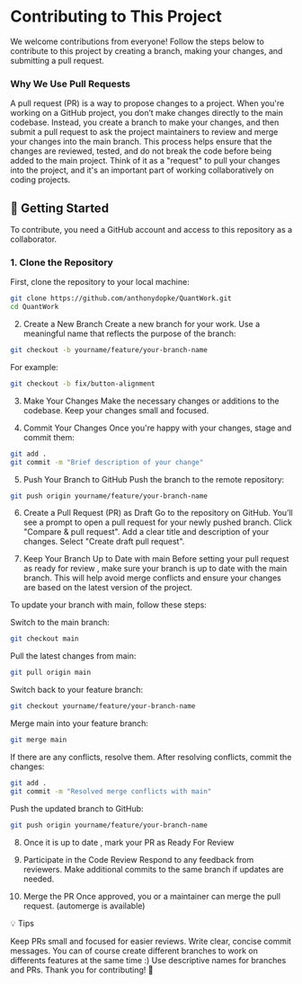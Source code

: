 # Contributing to This Project

We welcome contributions from everyone! Follow the steps below to contribute to this project by creating a branch, making your changes, and submitting a pull request.

### Why We Use Pull Requests
A pull request (PR) is a way to propose changes to a project. When you're working on a GitHub project, you don’t make changes directly to the main codebase. Instead, you create a branch to make your changes, and then submit a pull request to ask the project maintainers to review and merge your changes into the main branch. This process helps ensure that the changes are reviewed, tested, and do not break the code before being added to the main project. Think of it as a "request" to pull your changes into the project, and it's an important part of working collaboratively on coding projects.

## 🚀 Getting Started

To contribute, you need a GitHub account and access to this repository as a collaborator.

### 1. Clone the Repository

First, clone the repository to your local machine:

```bash
git clone https://github.com/anthonydopke/QuantWork.git
cd QuantWork
```
2. Create a New Branch
Create a new branch for your work. Use a meaningful name that reflects the purpose of the branch:
```bash
git checkout -b yourname/feature/your-branch-name
```
For example:
```bash
git checkout -b fix/button-alignment
```
3. Make Your Changes
Make the necessary changes or additions to the codebase. Keep your changes small and focused.

4. Commit Your Changes
Once you're happy with your changes, stage and commit them:
```bash
git add .
git commit -m "Brief description of your change"
```
5. Push Your Branch to GitHub
Push the branch to the remote repository:
```bash
git push origin yourname/feature/your-branch-name
```

6. Create a Pull Request (PR) as Draft 
Go to the repository on GitHub.
You’ll see a prompt to open a pull request for your newly pushed branch.
Click "Compare & pull request".
Add a clear title and description of your changes.
Select "Create draft pull request".

7. Keep Your Branch Up to Date with main
Before setting your pull request as ready for review , make sure your branch is up to date with the main branch. This will help avoid merge conflicts and ensure your changes are based on the latest version of the project.

To update your branch with main, follow these steps:

Switch to the main branch:
```bash
git checkout main
```
Pull the latest changes from main:
```bash
git pull origin main
```
Switch back to your feature branch:
```bash
git checkout yourname/feature/your-branch-name
```
Merge main into your feature branch:
```bash
git merge main
```
If there are any conflicts, resolve them. After resolving conflicts, commit the changes:
```bash
git add .
git commit -m "Resolved merge conflicts with main"
```
Push the updated branch to GitHub:
```bash
git push origin yourname/feature/your-branch-name
```
8. Once it is up to date , mark your PR as Ready For Review

9. Participate in the Code Review
Respond to any feedback from reviewers.
Make additional commits to the same branch if updates are needed.

10. Merge the PR
Once approved, you or a maintainer can merge the pull request. (automerge is available)

💡 Tips

Keep PRs small and focused for easier reviews.
Write clear, concise commit messages.
You can of course create different branches to work on differents features at the same time :) 
Use descriptive names for branches and PRs.
Thank you for contributing! 🙌
